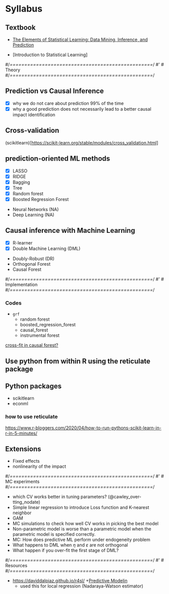# Syllabus

## Textbook

+ [The Elements of Statistical Learning: Data Mining, Inference, and Prediction](https://www.amazon.com/Elements-Statistical-Learning-Prediction-Statistics/dp/B006UTJ1NC/ref=asc_df_B006UTJ1NC/?tag=hyprod-20&linkCode=df0&hvadid=241983376253&hvpos=&hvnetw=g&hvrand=10888417445404071516&hvpone=&hvptwo=&hvqmt=&hvdev=c&hvdvcmdl=&hvlocint=&hvlocphy=9024744&hvtargid=pla-584543289341&psc=1)

+ [Introduction to Statistical Learning]

#/*=================================================*/
#' # Theory
#/*=================================================*/

## Prediction vs Causal Inference
+ [x] why we do not care about prediction 99% of the time
+ [x] why a good prediction does not necessarily lead to a better causal impact identification

## Cross-validation
(scikitlearn)[https://scikit-learn.org/stable/modules/cross_validation.html]

## prediction-oriented ML methods
+ [x] LASSO 
+ [x] RIDGE 
+ [x] Bagging
+ [x] Tree
+ [x] Random forest
+ [x] Boosted Regression Forest 
+ Neural Networks (NA)
+ Deep Learning (NA)

## Causal inference with Machine Learning

+ [X] R-learner 
+ [x] Double Machine Learning (DML)
+ Doubly-Robust (DR)
+ Orthogonal Forest
+ Causal Forest

#/*=================================================*/
#' # Implementation
#/*=================================================*/ 

### Codes

+ `grf`
  + random forest
  + boosted_regression_forest
  + causal_forest
  + instrumental forest

[cross-fit in causal forest?](https://github.com/grf-labs/grf/issues/464)

## Use python from within R using the reticulate package


## Python packages
+ scikitlearn
+ econml

### how to use reticulate
https://www.r-bloggers.com/2020/04/how-to-run-pythons-scikit-learn-in-r-in-5-minutes/


## Extensions

+ Fixed effects
+ nonlinearity of the impact 


#/*=================================================*/
#' # MC experiments
#/*=================================================*/

+ which CV works better in tuning parameters? (@cawley_over-tting_nodate)
+ Simple linear regression to introduce Loss function and K-nearest neighbor
+ GAM 
+ MC simulations to check how well CV works in picking the best model
+ Non-parametric model is worse than a parametric model when the parametric model is specified correctly.
+ MC: How does predictive ML perform under endogeneity problem
+ What happens to DML when $\eta$ and $\varepsilon$ are not orthogonal
+ What happen if you over-fit the first stage of DML?

#/*=================================================*/
#' # Resources
#/*=================================================*/

+ https://daviddalpiaz.github.io/r4sl/
+[Predictive Modelin](https://bookdown.org/egarpor/PM-UC3M/)
  - used this for local regression (Nadaraya-Watson estimator)

